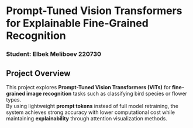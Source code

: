 # Prompt-Tuned Vision Transformers for Explainable Fine-Grained Recognition

### Student: Elbek Meliboev 220730

## Project Overview
This project explores **Prompt-Tuned Vision Transformers (ViTs)** for **fine-grained image recognition** tasks such as classifying bird species or flower types.  
By using lightweight **prompt tokens** instead of full model retraining, the system achieves strong accuracy with lower computational cost while maintaining **explainability** through attention visualization methods.
